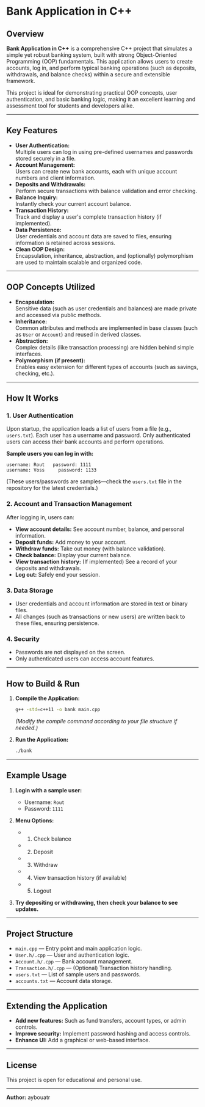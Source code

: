 # Bank Application in C++

## Overview

**Bank Application in C++** is a comprehensive C++ project that simulates a simple yet robust banking system, built with strong Object-Oriented Programming (OOP) fundamentals. This application allows users to create accounts, log in, and perform typical banking operations (such as deposits, withdrawals, and balance checks) within a secure and extensible framework.

This project is ideal for demonstrating practical OOP concepts, user authentication, and basic banking logic, making it an excellent learning and assessment tool for students and developers alike.

---

## Key Features

- **User Authentication:**  
  Multiple users can log in using pre-defined usernames and passwords stored securely in a file.
- **Account Management:**  
  Users can create new bank accounts, each with unique account numbers and client information.
- **Deposits and Withdrawals:**  
  Perform secure transactions with balance validation and error checking.
- **Balance Inquiry:**  
  Instantly check your current account balance.
- **Transaction History:**  
  Track and display a user's complete transaction history (if implemented).
- **Data Persistence:**  
  User credentials and account data are saved to files, ensuring information is retained across sessions.
- **Clean OOP Design:**  
  Encapsulation, inheritance, abstraction, and (optionally) polymorphism are used to maintain scalable and organized code.

---

## OOP Concepts Utilized

- **Encapsulation:**  
  Sensitive data (such as user credentials and balances) are made private and accessed via public methods.
- **Inheritance:**  
  Common attributes and methods are implemented in base classes (such as `User` or `Account`) and reused in derived classes.
- **Abstraction:**  
  Complex details (like transaction processing) are hidden behind simple interfaces.
- **Polymorphism (if present):**  
  Enables easy extension for different types of accounts (such as savings, checking, etc.).

---

## How It Works

### 1. User Authentication

Upon startup, the application loads a list of users from a file (e.g., `users.txt`). Each user has a username and password. Only authenticated users can access their bank accounts and perform operations.

**Sample users you can log in with:**

```
username: Rout   password: 1111
username: Voss     password: 1133
```

(These users/passwords are samples—check the `users.txt` file in the repository for the latest credentials.)

### 2. Account and Transaction Management

After logging in, users can:
- **View account details:** See account number, balance, and personal information.
- **Deposit funds:** Add money to your account.
- **Withdraw funds:** Take out money (with balance validation).
- **Check balance:** Display your current balance.
- **View transaction history:** (If implemented) See a record of your deposits and withdrawals.
- **Log out:** Safely end your session.

### 3. Data Storage

- User credentials and account information are stored in text or binary files.
- All changes (such as transactions or new users) are written back to these files, ensuring persistence.

### 4. Security

- Passwords are not displayed on the screen.
- Only authenticated users can access account features.

---

## How to Build & Run

1. **Compile the Application:**
   ```sh
   g++ -std=c++11 -o bank main.cpp
   ```
   *(Modify the compile command according to your file structure if needed.)*

2. **Run the Application:**
   ```sh
   ./bank
   ```

---

## Example Usage

1. **Login with a sample user:**
    - Username: `Rout`
    - Password: `1111`

2. **Menu Options:**
    - 1) Check balance
    - 2) Deposit
    - 3) Withdraw
    - 4) View transaction history (if available)
    - 5) Logout

3. **Try depositing or withdrawing, then check your balance to see updates.**

---

## Project Structure

- `main.cpp` — Entry point and main application logic.
- `User.h/.cpp` — User and authentication logic.
- `Account.h/.cpp` — Bank account management.
- `Transaction.h/.cpp` — (Optional) Transaction history handling.
- `users.txt` — List of sample users and passwords.
- `accounts.txt` — Account data storage.

---

## Extending the Application

- **Add new features:** Such as fund transfers, account types, or admin controls.
- **Improve security:** Implement password hashing and access controls.
- **Enhance UI:** Add a graphical or web-based interface.

---

## License

This project is open for educational and personal use.

---

**Author:** aybouatr
